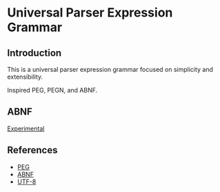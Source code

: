 # Universal Parser Expression Grammar

## Introduction

This is a universal parser expression grammar focused on simplicity and extensibility.

Inspired PEG, PEGN, and ABNF.

## ABNF

[Experimental](./abnf/README.md)

## References

- [PEG](https://bford.info/pub/lang/peg.pdf)
- [ABNF](https://www.rfc-editor.org/rfc/rfc5234)
- [UTF-8](https://datatracker.ietf.org/doc/html/rfc3629#section-3)
